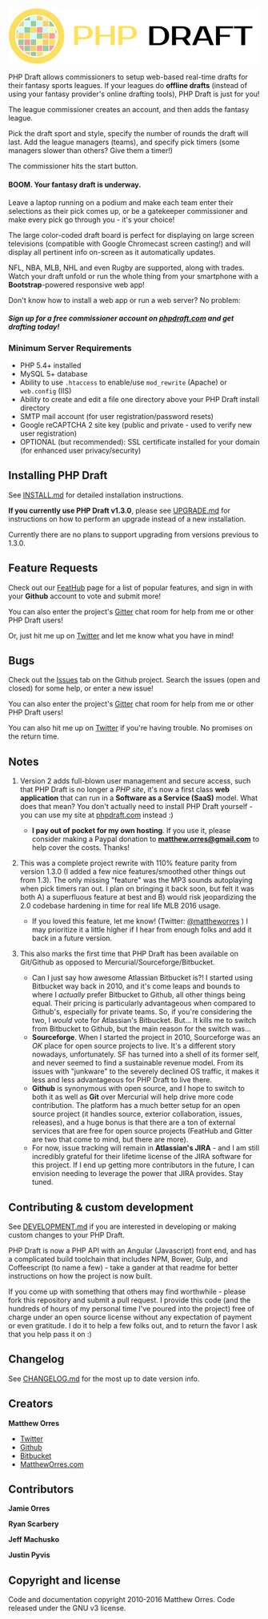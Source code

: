 ![PHP Draft](/images/logo_xlarge.png?raw=true "PHP Draft")

PHP Draft allows commissioners to setup web-based real-time drafts for their fantasy sports leagues. If your leagues do **offline drafts** (instead of using your fantasy provider's online drafting tools), PHP Draft is just for you! 

The league commissioner creates an account, and then adds the fantasy league.

Pick the draft sport and style, specify the number of rounds the draft will last. Add the league managers (teams), and specify pick timers (some managers slower than others? Give them a timer!)

The commissioner hits the start button.

#### **BOOM**. Your fantasy draft is underway.

Leave a laptop running on a podium and make each team enter their selections as their pick comes up, or be a gatekeeper commissioner and make every pick go through you - it's your choice!

The large color-coded draft board is perfect for displaying on large screen televisions (compatible with Google Chromecast screen casting!) and will display all pertinent info on-screen as it automatically updates.

NFL, NBA, MLB, NHL and even Rugby are supported, along with trades. Watch your draft unfold or run the whole thing from your smartphone with a **Bootstrap**-powered responsive web app!

Don't know how to install a web app or run a web server? No problem:

##### Sign up for a free commissioner account on [phpdraft.com](https://phpdraft.com) and get drafting today!

### Minimum Server Requirements
- PHP 5.4+ installed
- MySQL 5+ database
- Ability to use `.htaccess` to enable/use `mod_rewrite` (Apache) or `web.config` (IIS)
- Ability to create and edit a file one directory above your PHP Draft install directory
- SMTP mail account (for user registration/password resets)
- Google reCAPTCHA 2 site key (public and private - used to verify new user registration)
- OPTIONAL (but recommended): SSL certificate installed for your domain (for enhanced user privacy/security)

## Installing PHP Draft

See [INSTALL.md](INSTALL.md) for detailed installation instructions.

**If you currently use PHP Draft v1.3.0**, please see [UPGRADE.md](UPGRADE.md) for instructions on how to perform an upgrade instead of a new installation.

Currently there are no plans to support upgrading from versions previous to 1.3.0.

## Feature Requests

Check out our [FeatHub](http://feathub.com/mattheworres/phpdraft) page for a list of popular features, and sign in with your **Github** account to vote and submit more!

You can also enter the project's [Gitter](https://gitter.im/mattheworres/phpdraft) chat room for help from me or other PHP Draft users!

Or, just hit me up on [Twitter](https://twitter.com/mattheworres) and let me know what you have in mind!

## Bugs

Check out the [Issues](https://github.com/mattheworres/phpdraft/issues) tab on the Github project. Search the issues (open and closed) for some help, or enter a new issue!

You can also enter the project's [Gitter](https://gitter.im/mattheworres/phpdraft) chat room for help from me or other PHP Draft users!

You can also hit me up on [Twitter](https://twitter.com/mattheworres) if you're having trouble. No promises on the return time.

## Notes

 1. Version 2 adds full-blown user management and secure access, such that PHP Draft is no longer a *PHP site*, it's now a first class **web application** that can run in a **Software as a Service (SaaS)** model. What does that mean? You don't actually need to install PHP Draft yourself - you can use my site at [phpdraft.com](https://phpdraft.com) instead :)

    - **I pay out of pocket for my own hosting**. If you use it, please consider making a Paypal donation to **[matthew.orres@gmail.com](https://www.paypal.com/cgi-bin/webscr?cmd=_s-xclick&hosted_button_id=U6AZ6QENWDWPE)** to help cover the costs. Thanks!

 1. This was a complete project rewrite with 110% feature parity from version 1.3.0 (I added a few nice features/smoothed other things out from 1.3). The only missing "feature" was the MP3 sounds autoplaying when pick timers ran out. I plan on bringing it back soon, but felt it was both A) a superfluous feature at best and B) would risk jeopardizing the 2.0 codebase hardening in time for real life MLB 2016 usage.

    - If you loved this feature, let me know! (Twitter: [@mattheworres](https://twitter.com/mattheworres) ) I may prioritize it a little higher if I hear from enough folks and add it back in a future version.

 1. This also marks the first time that PHP Draft has been available on Git/Github as opposed to Mercurial/Sourceforge/Bitbucket.

    - Can I just say how awesome Atlassian Bitbucket is?! I started using Bitbucket way back in 2010, and it's come leaps and bounds to where I *actually* prefer Bitbucket to Github, all other things being equal. Their pricing is particularly advantageous when compared to Github's, especially for private teams. So, if you're considering the two, I *would* vote for Atlassian's Bitbucket. But... It kills me to switch from Bitbucket to Github, but the main reason for the switch was...
    - **Sourceforge**. When I started the project in 2010, Sourceforge was an *OK* place for open source projects to live. It's a different story nowadays, unfortunately. SF has turned into a shell of its former self, and never seemed to find a sustainable revenue model. From its issues with "junkware" to the severely declined OS traffic, it makes it less and less advantageous for PHP Draft to live there.
    - **Github** is synonymous with open source, and I hope to switch to both it as well as **Git** over Mercurial will help drive more code contribution. The platform has a much better setup for an open source project (it handles source, exterior collaboration, issues, releases), and a huge bonus is that there are a ton of external services that are free for open source projects (FeatHub and Gitter are two that come to mind, but there are more).
    - For now, issue tracking will remain in **Atlassian's JIRA** - and I am still incredibly grateful for their lifetime license of the JIRA software for this project. If I end up getting more contributors in the future, I can envision needing to leverage the power that JIRA provides. Stay tuned.

## Contributing & custom development

See [DEVELOPMENT.md](DEVELOPMENT.md) if you are interested in developing or making custom changes to your PHP Draft.

PHP Draft is now a PHP API with an Angular (Javascript) front end, and has a complicated build toolchain that includes NPM, Bower, Gulp, and Coffeescript (to name a few) - take a gander at that readme for better instructions on how the project is now built.

If you come up with something that others may find worthwhile - please fork this repository and submit a pull request. I provide this code (and the hundreds of hours of my personal time I've poured into the project) free of charge under an open source license without any expectation of payment or even gratitude. I do it to help a few folks out, and to return the favor I ask that you help pass it on :)

## Changelog

See [CHANGELOG.md](CHANGELOG.md) for the most up to date version info.

## Creators

**Matthew Orres**

  - [Twitter](https://twitter.com/mattheworres)
  - [Github](https://github.com/mattheworres)
  - [Bitbucket](https://bitbucket.org/mattheworres/)
  - [MatthewOrres.com](http://www.mattheworres.com)

## Contributors

**Jamie Orres**

**Ryan Scarbery**

**Jeff Machusko**

**Justin Pyvis**

## Copyright and license

Code and documentation copyright 2010-2016 Matthew Orres. Code released under the GNU v3 license.
